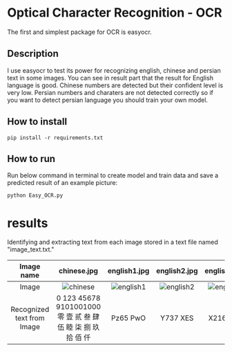 # Optical Character Recognition - OCR

The first and simplest package for OCR is easyocr.

## Description

I use easyocr to test its power for recognizing english, chinese and persian text in some images.
You can see in result part that the result for English language is good.
Chinese numbers are detected but their confident level is very low.
Persian numbers and charaters are not detected correctly so if you want to detect persian language you should train your own model.

## How to install

```
pip install -r requirements.txt
```

##  How to run

Run below command in terminal to create model and train data and save a predicted result of an example picture:

```
python Easy_OCR.py
```

# results

Identifying and extracting text from each image stored in a text file named "image_text.txt."

|          Image name        | chinese.jpg    | english1.jpg    | english2.jpg    | english3.jpg    | farsi1.jpg    | farsi2.jpg    | farsi3.jpg    |
| :----------------------:   | :---: | :---: |:---: |:---: |:---: |:---: |:---: |
|             Image          |  ![chinese](https://github.com/javadnematollahi/python-assignment/assets/86910174/344a3d32-1e34-4b30-8054-fcdbca07be18) | ![english1](https://github.com/javadnematollahi/python-assignment/assets/86910174/c68747ad-f3d2-4a94-9e81-aff1308e3085) | ![english2](https://github.com/javadnematollahi/python-assignment/assets/86910174/2290bd47-1274-4dfc-a288-6849035e2cdf) | ![english3](https://github.com/javadnematollahi/python-assignment/assets/86910174/ce441309-479f-47cd-ad7c-85af3fe8e6e4) | ![farsi1](https://github.com/javadnematollahi/python-assignment/assets/86910174/2dc8c2d5-6a75-41bf-bc2a-6ff5905967c9) | ![farsi2](https://github.com/javadnematollahi/python-assignment/assets/86910174/b1904157-74ad-4b6e-a83c-281d5c0c7e59) | ![farsi3](https://github.com/javadnematollahi/python-assignment/assets/86910174/c1f09420-9a62-4f0e-b660-e9a46e0f2868) |
| Recognized text from Image | 0 123 45678 9101001000 零 壹  贰  叁  肆  伍  睦  柒  捌  玖 拾 佰 仟 | Pz65 PwO   | Y737 XES   | X216 KHB  | ابران | | |






